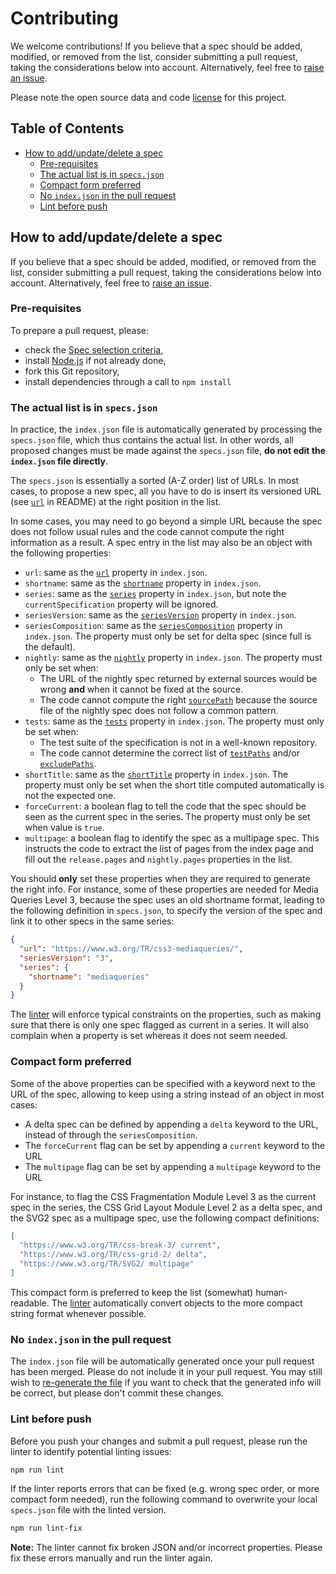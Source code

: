 # Contributing

We welcome contributions! If you believe that a spec should be added, modified,
or removed from the list, consider submitting a pull request, taking the
considerations below into account. Alternatively, feel free to [raise an
issue](https://github.com/w3c/browser-specs/issues/new).

Please note the open source data and code [license](LICENSE.md) for this
project.


## Table of Contents

- [How to add/update/delete a spec](#how-to-addupdatedelete-a-spec)
  - [Pre-requisites](#pre-requisites)
  - [The actual list is in `specs.json`](#the-actual-list-is-in-specsjson)
  - [Compact form preferred](#compact-form-preferred)
  - [No `index.json` in the pull request](#no-indexjson-in-the-pull-request)
  - [Lint before push](#lint-before-push)


## How to add/update/delete a spec

If you believe that a spec should be added, modified, or removed from the list,
consider submitting a pull request, taking the considerations below into
account. Alternatively, feel free to [raise an
issue](https://github.com/w3c/browser-specs/issues/new).

### Pre-requisites

To prepare a pull request, please:
- check the [Spec selection criteria](README.md#spec-selection-criteria),
- install [Node.js](https://nodejs.org/en/) if not already done,
- fork this Git repository,
- install dependencies through a call to `npm install`


### The actual list is in `specs.json`

In practice, the `index.json` file is automatically generated by processing the
`specs.json` file, which thus contains the actual list. In other words, all
proposed changes must be made against the `specs.json` file, **do not edit the
`index.json` file directly**.

The `specs.json` is essentially a sorted (A-Z order) list of URLs. In most
cases, to propose a new spec, all you have to do is insert its versioned URL
(see [`url`](README.md#url) in README) at the right position in the list.

In some cases, you may need to go beyond a simple URL because the spec does not
follow usual rules and the code cannot compute the right information as a
result. A spec entry in the list may also be an object with the following
properties:

- `url`: same as the [`url`](README.md#url) property in `index.json`.
- `shortname`: same as the [`shortname`](README.md#shortname) property in
`index.json`.
- `series`: same as the [`series`](README.md#series) property in `index.json`,
but note the `currentSpecification` property will be ignored.
- `seriesVersion`: same as the [`seriesVersion`](README.md#seriesversion)
property in `index.json`.
- `seriesComposition`: same as the [`seriesComposition`](README.md#seriesComposition)
property in `index.json`. The property must only be set for delta spec (since
full is the default).
- `nightly`: same as the [`nightly`](README.md#nightly) property in
`index.json`. The property must only be set when:
  - The URL of the nightly spec returned by external sources would be wrong
    **and** when it cannot be fixed at the source.
  - The code cannot compute the right [`sourcePath`](README.md#nightlysourcepath)
    because the source file of the nightly spec does not follow a common pattern.
- `tests`: same as the [`tests`](README.md#tests) property in `index.json`. The
property must only be set when:
  - The test suite of the specification is not in a well-known repository.
  - The code cannot determine the correct list of [`testPaths`](README.md#teststestpaths)
    and/or [`excludePaths`](README.md#testsexcludepaths).
- `shortTitle`: same as the [`shortTitle`](README.md#shorttitle) property in
`index.json`. The property must only be set when the short title computed
automatically is not the expected one.
- `forceCurrent`: a boolean flag to tell the code that the spec should be seen
as the current spec in the series. The property must only be set when value is
`true`.
- `multipage`: a boolean flag to identify the spec as a multipage spec. This
instructs the code to extract the list of pages from the index page and fill
out the `release.pages` and `nightly.pages` properties in the list.

You should **only** set these properties when they are required to generate the
right info. For instance, some of these properties are needed for Media Queries
Level 3, because the spec uses an old shortname format, leading to the following
definition in `specs.json`, to specify the version of the spec and link it to
other specs in the same series:

```json
{
  "url": "https://www.w3.org/TR/css3-mediaqueries/",
  "seriesVersion": "3",
  "series": {
    "shortname": "mediaqueries"
  }
}
```

The [linter](#lint-before-push) will enforce typical constraints on the
properties, such as making sure that there is only one spec flagged as current
in a series. It will also complain when a property is set whereas it does not
seem needed.


### Compact form preferred

Some of the above properties can be specified with a keyword next to the URL of
the spec, allowing to keep using a string instead of an object in most cases:
- A delta spec can be defined by appending a `delta` keyword to the URL, instead
of through the `seriesComposition`.
- The `forceCurrent` flag can be set by appending a `current` keyword to the URL
- The `multipage` flag can be set by appending a `multipage` keyword to the URL

For instance, to flag the CSS Fragmentation Module Level 3 as the current spec
in the series, the CSS Grid Layout Module Level 2 as a delta spec, and the SVG2
spec as a multipage spec, use the following compact definitions:

```json
[
  "https://www.w3.org/TR/css-break-3/ current",
  "https://www.w3.org/TR/css-grid-2/ delta",
  "https://www.w3.org/TR/SVG2/ multipage"
]
```

This compact form is preferred to keep the list (somewhat) human-readable. The
[linter](#lint-before-push) automatically convert objects to the more compact
string format whenever possible.


### No `index.json` in the pull request

The `index.json` file will be automatically generated once your pull request has
been merged. Please do not include it in your pull request. You may still wish
to [re-generate the file](README.md#how-to-generate-indexjson-manually) if you
want to check that the generated info will be correct, but please don't commit
these changes.


### Lint before push

Before you push your changes and submit a pull request, please run the linter
to identify potential linting issues:

```bash
npm run lint
```

If the linter reports errors that can be fixed (e.g. wrong spec order, or more
compact form needed), run the following command to overwrite your local
`specs.json` file with the linted version.

```bash
npm run lint-fix
```

**Note:** The linter cannot fix broken JSON and/or incorrect properties. Please
fix these errors manually and run the linter again.
